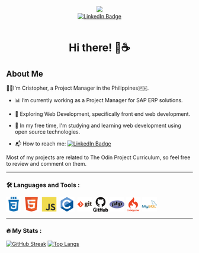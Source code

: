 <div id="header" align="center">
  <img src="https://media.giphy.com/media/R12kzU7aoYqDJs6C4H/giphy.gif" width="400"/>
  <div id="badges">
    <a href="https://www.linkedin.com/in/cristopher-art-go-842835196/"><img src="https://img.shields.io/badge/LinkedIn-blue?style=for-the-badge&logo=linkedin&logoColor=white" alt="LinkedIn Badge"/></a><br>
    <img src="https://komarev.com/ghpvc/?username=CristopherArtGo&style=flat-square&color=blue" alt=""/>
  </div>
  <h1>Hi there! 👋☕️</h1>
</div>

<h2>About Me</h2>

👨‍💻I'm Cristopher, a Project Manager in the Philippines🇵🇭.
- 📊 I’m currently working as a Project Manager for SAP ERP solutions.

- 🌱 Exploring Web Development, specifically front end web development.

- 📖 In my free time, I'm studying and learning web development using open source technologies.

- 📬 How to reach me: <a href="https://www.linkedin.com/in/cristopher-art-go-842835196/"><img src="https://img.shields.io/badge/LinkedIn-blue?style=for-the-badge&logo=linkedin&logoColor=white" alt="LinkedIn Badge"/></a>

Most of my projects are related to The Odin Project Curriculum, so feel free to review and comment on them.

---

### 🛠️ Languages and Tools :
<div>
  <img src="https://github.com/devicons/devicon/blob/master/icons/css3/css3-plain-wordmark.svg"  title="CSS3" alt="CSS" width="40" height="40"/>&nbsp;
  <img src="https://github.com/devicons/devicon/blob/master/icons/html5/html5-original.svg" title="HTML5" alt="HTML" width="40" height="40"/>&nbsp;
  <img src="https://github.com/devicons/devicon/blob/master/icons/javascript/javascript-original.svg" title="JavaScript" alt="JavaScript" width="40" height="40"/>&nbsp;
  <img src="https://github.com/devicons/devicon/blob/master/icons/c/c-original.svg" title="C" alt="C" width="40" height="40"/>&nbsp;
  <img src="https://github.com/devicons/devicon/blob/master/icons/git/git-original-wordmark.svg" title="Git" **alt="Git" width="40" height="40"/>
  <img src="https://github.com/devicons/devicon/blob/master/icons/github/github-original-wordmark.svg" title="GitHub" **alt="GitHub" width="40" height="40"/>
  <img src="https://github.com/devicons/devicon/blob/master/icons/php/php-original.svg" title="PHP" **alt="PHP" width="40" height="40"/>
  <img src="https://github.com/devicons/devicon/blob/master/icons/codeigniter/codeigniter-plain-wordmark.svg" title="CodeIgniter" **alt="CodeIgniter" width="40" height="40"/>
  <img src="https://github.com/devicons/devicon/blob/master/icons/mysql/mysql-original-wordmark.svg" title="MySQL" **alt="MySQL" width="40" height="40"/>
  
</div>

---

### :fire: My Stats :
[![GitHub Streak](http://github-readme-streak-stats.herokuapp.com?user=CristopherArtGo&theme=dark&date_format=M%20j%5B%2C%20Y%5D)](https://git.io/streak-stats)
[![Top Langs](https://github-readme-stats.vercel.app/api/top-langs/?username=CristopherArtGo&layout=compact&theme=vision-friendly-dark)](https://github.com/anuraghazra/github-readme-stats)
